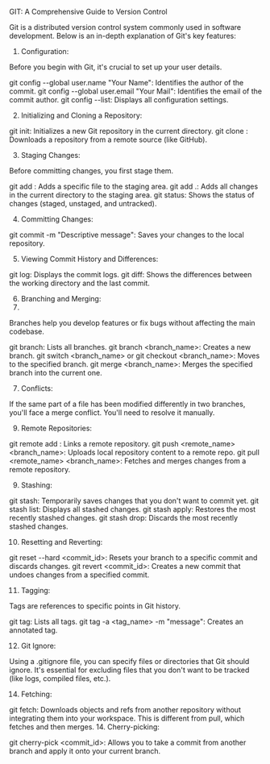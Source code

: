 GIT: A Comprehensive Guide to Version Control

Git is a distributed version control system commonly used in software development. Below is an in-depth explanation of Git's key features:

1. Configuration:

Before you begin with Git, it's crucial to set up your user details.

git config --global user.name "Your Name": Identifies the author of the commit.
git config --global user.email "Your Mail": Identifies the email of the commit author.
git config --list: Displays all configuration settings.

2. Initializing and Cloning a Repository:

git init: Initializes a new Git repository in the current directory.
git clone <URL>: Downloads a repository from a remote source (like GitHub).

3. Staging Changes:
   
Before committing changes, you first stage them.

git add <filename>: Adds a specific file to the staging area.
git add .: Adds all changes in the current directory to the staging area.
git status: Shows the status of changes (staged, unstaged, and untracked).

4. Committing Changes:

git commit -m "Descriptive message": Saves your changes to the local repository.

5. Viewing Commit History and Differences:

git log: Displays the commit logs.
git diff: Shows the differences between the working directory and the last commit.

6. Branching and Merging:
7. 
Branches help you develop features or fix bugs without affecting the main codebase.

git branch: Lists all branches.
git branch <branch_name>: Creates a new branch.
git switch <branch_name> or git checkout <branch_name>: Moves to the specified branch.
git merge <branch_name>: Merges the specified branch into the current one.

7. Conflicts:

If the same part of a file has been modified differently in two branches, you'll face a merge conflict. You'll need to resolve it manually.

9. Remote Repositories:

git remote add <name> <URL>: Links a remote repository.
git push <remote_name> <branch_name>: Uploads local repository content to a remote repo.
git pull <remote_name> <branch_name>: Fetches and merges changes from a remote repository.

9. Stashing:

git stash: Temporarily saves changes that you don't want to commit yet.
git stash list: Displays all stashed changes.
git stash apply: Restores the most recently stashed changes.
git stash drop: Discards the most recently stashed changes.

10. Resetting and Reverting:

git reset --hard <commit_id>: Resets your branch to a specific commit and discards changes.
git revert <commit_id>: Creates a new commit that undoes changes from a specified commit.

11. Tagging:
    
Tags are references to specific points in Git history.

git tag: Lists all tags.
git tag -a <tag_name> -m "message": Creates an annotated tag.

12. Git Ignore:
    
Using a .gitignore file, you can specify files or directories that Git should ignore. It's essential for excluding files that you don't want to be tracked (like logs, compiled files, etc.).

14. Fetching:

git fetch: Downloads objects and refs from another repository without integrating them into your workspace. This is different from pull, which fetches and then merges.
14. Cherry-picking:

git cherry-pick <commit_id>: Allows you to take a commit from another branch and apply it onto your current branch.
